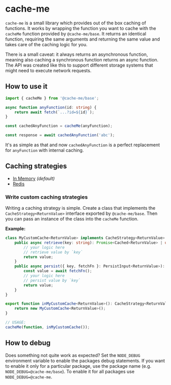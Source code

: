 # cache-me

`cache-me` is a small library which provides out of the box caching of functions. It works by wrapping the function you want to cache with the `cacheMe` function provided by `@cache-me/base`. It returns an identical function, requiring the same arguments and returning the same value and takes care of the caching logic for you.

There is a small caveat: it always returns an asynchronous function, meaning also caching a synchronous function returns an async function. The API was created like this to support different storage systems that might need to execute network requests.

## How to use it
```typescript
import { cacheMe } from '@cache-me/base';

async function anyFunction(id: string) {
    return await fetch(`...?id=${id}`);
}

const cachedAnyFunction = cacheMe(anyFunction);

const response = await cachedAnyFunction('abc');
```

It's as simple as that and now `cachedAnyFunction` is a perfect replacement for `anyFunction` with internal caching.

## Caching strategies

* [In Memory](./base/README.md) _(default)_
* [Redis](./redis/README.md)

### Write custom caching strategies

Writing a caching strategy is simple. Create a class that implements the `CacheStrategy<ReturnValue>` interface exported by `@cache-me/base`. Then you can pass an instance of the class into the `cacheMe` function.

**Example:**

```typescript
class MyCustomCache<ReturnValue> implements CacheStrategy<ReturnValue> {
    public async retrieve(key: string): Promise<Cached<ReturnValue> | undefined> {
        // your logic here
        // retrieve value by `key`
        return value;
    }
    public async persist({ key, fetchFn }: PersistInput<ReturnValue>): Promise<ReturnValue> {
        const value = await fetchFn();
        // your logic here
        // persist value by `key`
        return value;
    }
}

export function inMyCustomCache<ReturnValue>(): CacheStrategy<ReturnValue> {
    return new MyCustomCache<ReturnValue>();
}

// USAGE:
cacheMe(function, inMyCustomCache());
```

## How to debug

Does something not quite work as expected? Set the `NODE_DEBUG` environment variable to enable the packages debug statements. If you want to enable it only for a particular package, use the package name (e.g. `NODE_DEBUG=@cache-me/base`). To enable it for all packages use `NODE_DEBUG=@cache-me`.
